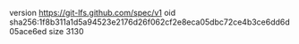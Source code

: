 version https://git-lfs.github.com/spec/v1
oid sha256:1f8b311a1d5a94523e2176d26f062cf2e8eca05dbc72ce4b3ce6dd6d05ace6ed
size 3130
